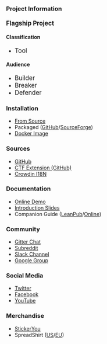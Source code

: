 ### Project Information

#### <i class="fas fa-flag" style="font-size: 1.2em; color:#2ADA08;"></i>  <span style="font-size:1.2em">Flagship Project</span>

#### Classification

* <i class="fas fa-tools" style="font-size: 1.2em; color:#233e81;"></i>
  <span style="font-size:1.2em">Tool</span>

#### Audience

* <i class="fas fa-toolbox" style="font-size: 1.2m; color:#233e81;"></i>
  <span style="font-size:1.2em">Builder</span>
* <i class="fas fa-hammer" style="font-size: 1.2em; color:#233e81;"></i>
  <span style="font-size:1.2em">Breaker</span>
* <i class="fas fa-shield-alt" style="font-size: 1.2em;
  color:#233e81;"></i> <span style="font-size:1.2em">Defender</span>

### Installation

* [From Source](https://github.com/bkimminich/juice-shop#from-sources)
* Packaged
  ([GitHub](https://github.com/bkimminich/juice-shop/releases/)/[SourceForge](https://sourceforge.net/projects/juice-shop/files/))
* [Docker Image](https://registry.hub.docker.com/u/bkimminich/juice-shop/)

### Sources

* [GitHub](https://github.com/bkimminich/juice-shop)
* [CTF Extension (GitHub)](https://github.com/bkimminich/juice-shop-ctf)
* [Crowdin I18N](https://crowdin.com/project/owasp-juice-shop)

### Documentation

* [Online Demo](https://juice-shop.herokuapp.com/)
* [Introduction Slides](http://bkimminich.github.io/juice-shop)
* Companion Guide
  ([LeanPub](https://leanpub.com/juice-shop)/[Online](https://pwning.owasp-juice.shop))

### Community

* [Gitter Chat](https://gitter.im/bkimminich/juice-shop)
* [Subreddit](https://www.reddit.com/r/owasp_juiceshop)
* [Slack Channel](https://owasp.slack.com/messages/project-juiceshop)
* [Google Group](https://groups.google.com/a/owasp.org/forum/#!forum/juice-shop-project)

### Social Media

* [Twitter](https://twitter.com/owasp_juiceshop)
* [Facebook](https://www.facebook.com/owasp.juiceshop)
* [YouTube](http://www.youtube.com/playlist?list=PLV9O4rIovHhO1y8_78GZfMbH6oznyx2g2)

### Merchandise

* [StickerYou](https://www.stickeryou.com/products/owasp-juice-shop/794)
* SpreadShirt
  ([US](http://shop.spreadshirt.com/juiceshop)/[EU](http://shop.spreadshirt.de/juiceshop))
